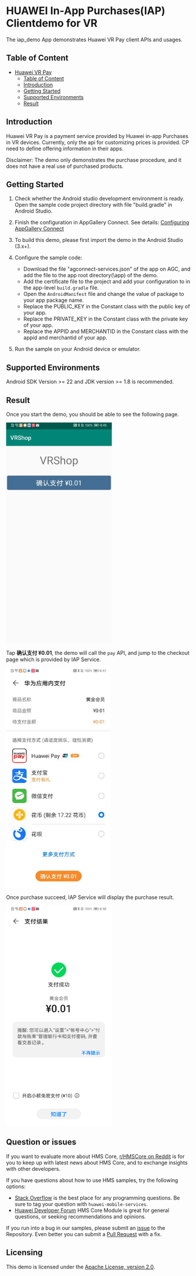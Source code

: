 # HUAWEI In-App Purchases(IAP) Clientdemo for VR

The iap_demo App demonstrates Huawei VR Pay client APIs and usages.


## Table of Content
    
<!-- TOC -->

- [Huawei VR Pay](#huawei-vr-pay)
    - [Table of Content](#table-of-content)
    - [Introduction](#introduction)
    - [Getting Started](#getting-started)
    - [Supported Environments](#supported-environments)
    - [Result](#result)

<!-- /TOC -->

## Introduction

Huawei VR Pay is a payment service provided by Huawei in-app Purchases in VR devices. Currently, only the api for customizing prices is provided. CP need to define offering information in their apps.

Disclaimer: The demo only demonstrates the purchase procedure, and it does not have a real use of purchased products.

## Getting Started

1. Check whether the Android studio development environment  is ready. Open the sample code project directory with file "build.gradle" in Android Studio. 

2. Finish the configuration in AppGallery Connect. 
See details: [Configuring AppGallery Connect](https://developer.huawei.com/consumer/en/doc/development/HMSCore-Guides-V5/config-agc-0000001050033072-V5)

3. To build this demo, please first import the demo in the Android Studio (3.x+).

4. Configure the sample code:
      - Download the file "agconnect-services.json" of the app on AGC, and add the file to the app root directory(\app) of the demo. 
      - Add the certificate file to the project and add your configuration to  in the app-level `build.gradle` file. 
      - Open the `AndroidManifest` file and change the value of package to your app package name.  
      - Replace the PUBLIC_KEY in the Constant class with the public key of your app.
      - Replace the PRIVATE_KEY in the Constant class with the private key of your app.
      - Replace the APPID and MERCHANTID in the Constant class with the appid and merchantid of your app.

5. Run the sample on your Android device or emulator.

## Supported Environments
Android SDK Version >= 22 and JDK version >= 1.8 is recommended.

## Result

Once you start the demo, you should be able to see the following page.

<img src=https://github.com/HMS-Core/hms-iap-vr-clientdemo/blob/master/image/homepage.JPG alt="demo home page" height="600"/>

Tap **确认支付 ¥0.01**, the demo will call the `pay` API, and jump to the checkout page which is provided by IAP Service.

 <img src=https://github.com/HMS-Core/hms-iap-vr-clientdemo/blob/master/image/checkout-page.JPG alt="payment selection" height="600"/>

Once purchase succeed, IAP Service will display the purchase result.

 <img src=https://github.com/HMS-Core/hms-iap-vr-clientdemo/blob/master/image/purchase-result.JPG alt="payment result" height="600"/>

## Question or issues
If you want to evaluate more about HMS Core,
[r/HMSCore on Reddit](https://www.reddit.com/r/HuaweiDevelopers/) is for you to keep up with latest news about HMS Core, and to exchange insights with other developers.

If you have questions about how to use HMS samples, try the following options:
- [Stack Overflow](https://stackoverflow.com/questions/tagged/huawei-mobile-services) is the best place for any programming questions. Be sure to tag your question with 
`huawei-mobile-services`.
- [Huawei Developer Forum](https://forums.developer.huawei.com/forumPortal/en/home?fid=0101187876626530001) HMS Core Module is great for general questions, or seeking recommendations and opinions.

If you run into a bug in our samples, please submit an [issue](https://github.com/HMS-Core/hms-iap-vr-clientdemo/issues) to the Repository. Even better you can submit a [Pull Request](https://github.com/HMS-Core/hms-iap-vr-clientdemo/pulls) with a fix.

 ## Licensing

This demo is licensed under the [Apache License, version 2.0](http://www.apache.org/licenses/LICENSE-2.0).
